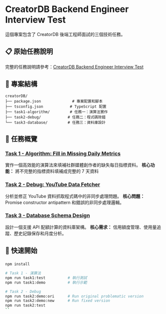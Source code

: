 # CreatorDB Backend Engineer Interview Test

這個專案包含了 CreatorDB 後端工程師面試的三個技術任務。

## 📋 原始任務說明

完整的任務說明請參考：[CreatorDB Backend Engineer Interview Test](https://hackmd.io/@e201o3jKTT6IRzMwsvEDyA/BkY1fgcxeg)

## 📁 專案結構

```
creatorDB/
├── package.json              # 專案配置和腳本
├── tsconfig.json            # TypeScript 配置
├── task1-algorithm/         # 任務一：演算法實作
├── task2-debug/            # 任務二：程式碼除錯
└── task3-database/         # 任務三：資料庫設計
```

## 🎯 任務概覽

### [Task 1 - Algorithm: Fill in Missing Daily Metrics](./task1-algorithm/README.md)
實作一個高效能的演算法來填補社群媒體創作者的缺失每日指標資料。
**核心功能：** 將不完整的指標資料填補成完整的 7 天資料

### [Task 2 - Debug: YouTube Data Fetcher](./task2-debug/README.md)
分析並修正 YouTube 資料抓取程式碼中的非同步處理問題。
**核心問題：** Promise constructor antipattern 和錯誤的非同步處理邏輯。

### [Task 3 - Database Schema Design](./task3-database/README.md)
設計一個支援 API 配額計算的資料庫架構。
**核心需求：** 信用額度管理、使用量追蹤、歷史記錄保存和月度分析。

## 🚀 快速開始

### 
```bash
npm install

# Task 1 - 演算法
npm run task1:test          # 執行測試
npm run task1:demo          # 執行示範

# Task 2 - Debug
npm run task2:demo:ori      # Run original problematic version
npm run task2:demo:new      # Run fixed version
npm run task2:test
``